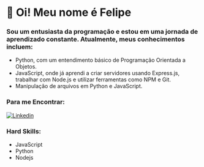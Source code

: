 # 👋 Oi! Meu nome é Felipe

### Sou um entusiasta da programação e estou em uma jornada de aprendizado constante. Atualmente, meus conhecimentos incluem:

- Python, com um entendimento básico de Programação Orientada a Objetos.
- JavaScript, onde já aprendi a criar servidores usando Express.js, trabalhar com Node.js e utilizar ferramentas como NPM e Git.
- Manipulação de arquivos em Python e JavaScript.

### Para me Encontrar:
[![Linkedin](https://img.shields.io/badge/linkedin-%230077B5.svg?&style=for-the-badge&logo=linkedin&logoColor=white)](https://www.linkedin.com/in/felipe-gaviao-pereira)

### Hard Skills:
- JavaScript
- Python
- Nodejs
